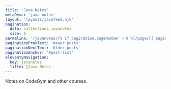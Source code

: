 ```yaml
---
title: 'Java Notes'
metaDesc: 'java notes'
layout: 'layouts/javafeed.njk'
pagination: 
  data: collections.javanotes
  size: 6
permalink: '/javanotes/{% if pagination.pageNumber > 0 %}/page/{{ pagination.pageNumber }}{% endif %}/index.html'
paginationPrevText: 'Newer posts'
paginationNextText: 'Older posts'
paginationAnchor: '#post-list'
eleventyNavigation:
  key: javanotes
  title: 📝Java Notes
---
```

<span class="bg-purple-700 md:text-2xl text-xl md:p-2 p-1">Notes on CodeGym and other courses.</span>